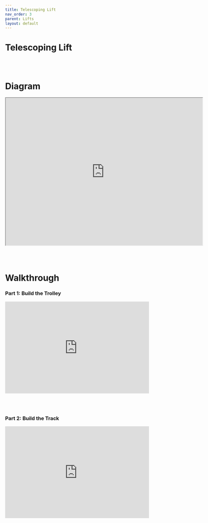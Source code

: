 ```yaml
---
title: Telescoping Lift
nav_order: 3
parent: Lifts
layout: default
---
```


# Telescoping Lift

<br><br>

# Diagram

<iframe allowfullscreen="allowfullscreen" height="480" src="https://instructions.online/?id=4063-vex-exp-telescoping-lift" title="Telescoping Lifts" width="640"></iframe>

<br><br>

# Walkthrough

### Part 1: Build the Trolley

<iframe src="https://docs.google.com/presentation/d/e/2PACX-1vQ2o6kOxcAJRcap8FpCQ8FFV9bo7YNwBRofgWaiZzfyEG595Ha9ZWWMIrE9zKFEYwCeUklOwhfSS0Wh/embed?loop=true" frameborder="0" width="468" height="299" allowfullscreen="true" mozallowfullscreen="true" webkitallowfullscreen="true"></iframe>

<br><br>

### Part 2: Build the Track

<iframe src="https://docs.google.com/presentation/d/e/2PACX-1vRrzcZw_thgoR6u_IZafvt_UK5oFd8aE854NF31AT4iaemuBLHO4LXL1a1tOBnwaU7IWFjFZ8q3MToe/embed?loop=true" frameborder="0" width="468" height="299" allowfullscreen="true" mozallowfullscreen="true" webkitallowfullscreen="true"></iframe>

<br><br>

